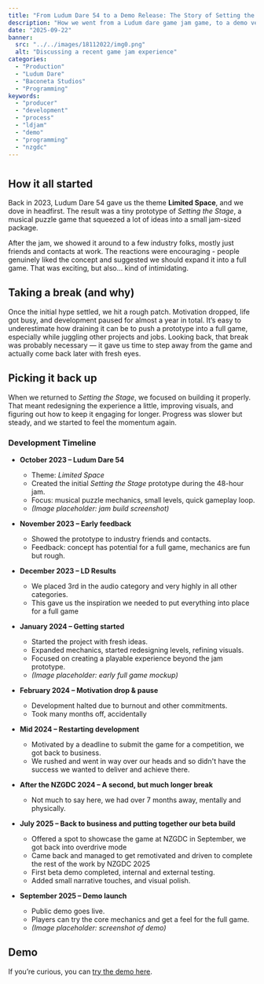 ```yaml
---
title: "From Ludum Dare 54 to a Demo Release: The Story of Setting the Stage"
description: "How we went from a Ludum dare game jam game, to a demo version we released this month on the App store and Google Play"
date: "2025-09-22"
banner:
  src: "../../images/18112022/img0.png"
  alt: "Discussing a recent game jam experience"
categories:
  - "Production"
  - "Ludum Dare"
  - "Baconeta Studios"
  - "Programming"
keywords:
  - "producer"
  - "development"
  - "process"
  - "ldjam"
  - "demo"
  - "programming"
  - "nzgdc"
---
```


# 

## How it all started

Back in 2023, Ludum Dare 54 gave us the theme **Limited Space**, and we dove in headfirst. The result was a tiny prototype of *Setting the Stage*, a musical puzzle game that squeezed a lot of ideas into a small jam-sized package.

After the jam, we showed it around to a few industry folks, mostly just friends and contacts at work. The reactions were encouraging - people genuinely liked the concept and suggested we should expand it into a full game. That was exciting, but also… kind of intimidating.

## Taking a break (and why)

Once the initial hype settled, we hit a rough patch. Motivation dropped, life got busy, and development paused for almost a year in total. It’s easy to underestimate how draining it can be to push a prototype into a full game, especially while juggling other projects and jobs. Looking back, that break was probably necessary — it gave us time to step away from the game and actually come back later with fresh eyes.

## Picking it back up

When we returned to *Setting the Stage*, we focused on building it properly. That meant redesigning the experience a little, improving visuals, and figuring out how to keep it engaging for longer. Progress was slower but steady, and we started to feel the momentum again.

### Development Timeline

- **October 2023 – Ludum Dare 54**
    - Theme: *Limited Space*
    - Created the initial *Setting the Stage* prototype during the 48-hour jam.
    - Focus: musical puzzle mechanics, small levels, quick gameplay loop.
    - *(Image placeholder: jam build screenshot)*


- **November 2023 – Early feedback**
    - Showed the prototype to industry friends and contacts.
    - Feedback: concept has potential for a full game, mechanics are fun but rough.


- **December 2023 – LD Results**
    - We placed 3rd in the audio category and very highly in all other categories.
    - This gave us the inspiration we needed to put everything into place for a full game


- **January 2024 – Getting started**
    - Started the project with fresh ideas.
    - Expanded mechanics, started redesigning levels, refining visuals.
    - Focused on creating a playable experience beyond the jam prototype.
    - *(Image placeholder: early full game mockup)*


- **February 2024 – Motivation drop & pause**
    - Development halted due to burnout and other commitments.
    - Took many months off, accidentally


- **Mid 2024 – Restarting development**
    - Motivated by a deadline to submit the game for a competition, we got back to business.
    - We rushed and went in way over our heads and so didn't have the success we wanted to deliver and achieve there.


- **After the NZGDC 2024 – A second, but much longer break**
    - Not much to say here, we had over 7 months away, mentally and physically.


- **July 2025 – Back to business and putting together our beta build**
    - Offered a spot to showcase the game at NZGDC in September, we got back into overdrive mode
    - Came back and managed to get remotivated and driven to complete the rest of the work by NZGDC 2025
    - First beta demo completed, internal and external testing.
    - Added small narrative touches, and visual polish.


- **September 2025 – Demo launch**
    - Public demo goes live.
    - Players can try the core mechanics and get a feel for the full game.
    - *(Image placeholder: screenshot of demo)*

## Demo

If you’re curious, you can [try the demo here](https://baconetastudios.com/).


